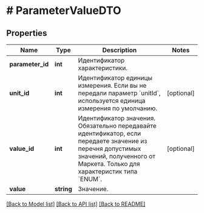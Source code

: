 # # ParameterValueDTO

## Properties

Name | Type | Description | Notes
------------ | ------------- | ------------- | -------------
**parameter_id** | **int** | Идентификатор характеристики. |
**unit_id** | **int** | Идентификатор единицы измерения. Если вы не передали параметр &#x60;unitId&#x60;, используется единица измерения по умолчанию. | [optional]
**value_id** | **int** | Идентификатор значения.  Обязательно передавайте идентификатор, если передаете значение из перечня допустимых значений, полученного от Маркета.  Только для характеристик типа &#x60;ENUM&#x60;. | [optional]
**value** | **string** | Значение. |

[[Back to Model list]](../../README.md#models) [[Back to API list]](../../README.md#endpoints) [[Back to README]](../../README.md)
